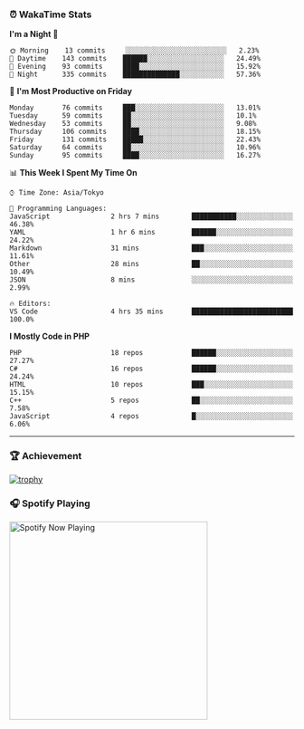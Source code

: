 ### ⏰ WakaTime Stats


<!--START_SECTION:waka-->
**I'm a Night 🦉** 

```text
🌞 Morning    13 commits     ░░░░░░░░░░░░░░░░░░░░░░░░░   2.23% 
🌆 Daytime    143 commits    ██████░░░░░░░░░░░░░░░░░░░   24.49% 
🌃 Evening    93 commits     ████░░░░░░░░░░░░░░░░░░░░░   15.92% 
🌙 Night      335 commits    ██████████████░░░░░░░░░░░   57.36%

```
📅 **I'm Most Productive on Friday** 

```text
Monday       76 commits     ███░░░░░░░░░░░░░░░░░░░░░░   13.01% 
Tuesday      59 commits     ██░░░░░░░░░░░░░░░░░░░░░░░   10.1% 
Wednesday    53 commits     ██░░░░░░░░░░░░░░░░░░░░░░░   9.08% 
Thursday     106 commits    ████░░░░░░░░░░░░░░░░░░░░░   18.15% 
Friday       131 commits    █████░░░░░░░░░░░░░░░░░░░░   22.43% 
Saturday     64 commits     ██░░░░░░░░░░░░░░░░░░░░░░░   10.96% 
Sunday       95 commits     ████░░░░░░░░░░░░░░░░░░░░░   16.27%

```


📊 **This Week I Spent My Time On** 

```text
⌚︎ Time Zone: Asia/Tokyo

💬 Programming Languages: 
JavaScript               2 hrs 7 mins        ███████████░░░░░░░░░░░░░░   46.38% 
YAML                     1 hr 6 mins         ██████░░░░░░░░░░░░░░░░░░░   24.22% 
Markdown                 31 mins             ███░░░░░░░░░░░░░░░░░░░░░░   11.61% 
Other                    28 mins             ██░░░░░░░░░░░░░░░░░░░░░░░   10.49% 
JSON                     8 mins              ░░░░░░░░░░░░░░░░░░░░░░░░░   2.99%

🔥 Editors: 
VS Code                  4 hrs 35 mins       █████████████████████████   100.0%

```

**I Mostly Code in PHP** 

```text
PHP                      18 repos            ██████░░░░░░░░░░░░░░░░░░░   27.27% 
C#                       16 repos            ██████░░░░░░░░░░░░░░░░░░░   24.24% 
HTML                     10 repos            ███░░░░░░░░░░░░░░░░░░░░░░   15.15% 
C++                      5 repos             ██░░░░░░░░░░░░░░░░░░░░░░░   7.58% 
JavaScript               4 repos             █░░░░░░░░░░░░░░░░░░░░░░░░   6.06%

```



<!--END_SECTION:waka-->

---

### 🏆 Achievement

[![trophy](https://github-profile-trophy.vercel.app/?username=Slime-hatena&theme=flat&no-bg=true&no-frame=true&column=8)](https://github.com/ryo-ma/github-profile-trophy)

### 🎧 Spotify Playing

[<img src="https://spotify-now-playing-slime-hatena.vercel.app/api/spotify-playing" alt="Spotify Now Playing" width="350" />](https://open.spotify.com/user/slime_hatena)

<!--
**Slime-hatena/Slime-hatena** is a ✨ _special_ ✨ repository because its `README.md` (this file) appears on your GitHub profile.

Here are some ideas to get you started:

- 🔭 I’m currently working on ...
- 🌱 I’m currently learning ...
- 👯 I’m looking to collaborate on ...
- 🤔 I’m looking for help with ...
- 💬 Ask me about ...
- 📫 How to reach me: ...
- 😄 Pronouns: ...
- ⚡ Fun fact: ...
-->
